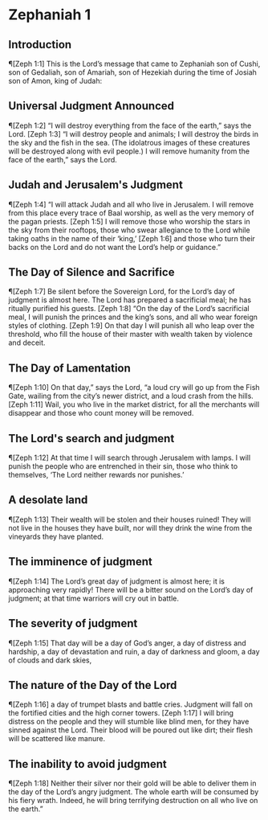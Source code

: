 # Zephaniah 1

## Introduction
¶[Zeph 1:1] This is the Lord’s message that came to Zephaniah son of Cushi, son of Gedaliah, son of Amariah, son of Hezekiah during the time of Josiah son of Amon, king of Judah:

## Universal Judgment Announced
¶[Zeph 1:2] “I will destroy everything from the face of the earth,” says the Lord.
[Zeph 1:3] “I will destroy people and animals; I will destroy the birds in the sky and the fish in the sea. (The idolatrous images of these creatures will be destroyed along with evil people.) I will remove humanity from the face of the earth,” says the Lord.

## Judah and Jerusalem's Judgment
¶[Zeph 1:4] “I will attack Judah and all who live in Jerusalem. I will remove from this place every trace of Baal worship, as well as the very memory of the pagan priests.
[Zeph 1:5] I will remove those who worship the stars in the sky from their rooftops, those who swear allegiance to the Lord while taking oaths in the name of their ‘king,’
[Zeph 1:6] and those who turn their backs on the Lord and do not want the Lord’s help or guidance.”

## The Day of Silence and Sacrifice
¶[Zeph 1:7] Be silent before the Sovereign Lord, for the Lord’s day of judgment is almost here. The Lord has prepared a sacrificial meal; he has ritually purified his guests.
[Zeph 1:8] “On the day of the Lord’s sacrificial meal, I will punish the princes and the king’s sons, and all who wear foreign styles of clothing.
[Zeph 1:9] On that day I will punish all who leap over the threshold, who fill the house of their master with wealth taken by violence and deceit.

## The Day of Lamentation
¶[Zeph 1:10] On that day,” says the Lord, “a loud cry will go up from the Fish Gate, wailing from the city’s newer district, and a loud crash from the hills.
[Zeph 1:11] Wail, you who live in the market district, for all the merchants will disappear and those who count money will be removed.

## The Lord's search and judgment
¶[Zeph 1:12] At that time I will search through Jerusalem with lamps. I will punish the people who are entrenched in their sin, those who think to themselves, ‘The Lord neither rewards nor punishes.’

## A desolate land
¶[Zeph 1:13] Their wealth will be stolen and their houses ruined! They will not live in the houses they have built, nor will they drink the wine from the vineyards they have planted.

## The imminence of judgment
¶[Zeph 1:14] The Lord’s great day of judgment is almost here; it is approaching very rapidly! There will be a bitter sound on the Lord’s day of judgment; at that time warriors will cry out in battle.

## The severity of judgment
¶[Zeph 1:15] That day will be a day of God’s anger, a day of distress and hardship, a day of devastation and ruin, a day of darkness and gloom, a day of clouds and dark skies,

## The nature of the Day of the Lord
¶[Zeph 1:16] a day of trumpet blasts and battle cries. Judgment will fall on the fortified cities and the high corner towers.
[Zeph 1:17] I will bring distress on the people and they will stumble like blind men, for they have sinned against the Lord. Their blood will be poured out like dirt; their flesh will be scattered like manure.

## The inability to avoid judgment
¶[Zeph 1:18] Neither their silver nor their gold will be able to deliver them in the day of the Lord’s angry judgment. The whole earth will be consumed by his fiery wrath. Indeed, he will bring terrifying destruction on all who live on the earth.”

